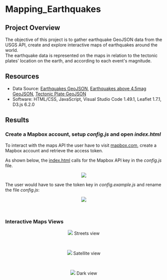 # Mapping_Earthquakes

## Project Overview
The objective of this project is to gather earthquake GeoJSON data from the USGS API, create and explore interactive maps of earthquakes around the world.\
The earthquake data is represented on the maps in relation to the tectonic plates’ location on the earth, and according to each event's magnitude.

## Resources
- Data Source: [Earthquakes GeoJSON](https://earthquake.usgs.gov/earthquakes/feed/v1.0/summary/all_week.geojson), [Earthquakes above 4.5mag GeoJSON](https://earthquake.usgs.gov/earthquakes/feed/v1.0/summary/4.5_week.geojson), [Tectonic Plate GeoJSON](https://raw.githubusercontent.com/fraxen/tectonicplates/master/GeoJSON/PB2002_boundaries.json)
- Software: HTML/CSS, JavaScript, Visual Studio Code 1.49.1, Leaflet 1.7.1, D3.js 6.2.0

## Results

### Create a Mapbox account, setup *config.js* and open *index.html*
To interact with the maps API the user have to visit [mapbox.com](https://www.mapbox.com/), create a Mapbox account and retrieve the access token.

As shown below, the [index.html](https://github.com/myaakoub93/Mapping_Earthquakes/blob/main/Earthquake_Challenge/index.html) calls for the Mapbox API key in the *config.js* file. 
<p align="center">
    <img src="https://user-images.githubusercontent.com/68669675/97131133-54d41480-1711-11eb-8bd2-1b8539f65d2e.png"> 
</p>

The user would have to save the token key in *config.example.js* and rename the file *config.js*: <p align="center"><img src="https://user-images.githubusercontent.com/68669675/97131416-1f7bf680-1712-11eb-8e6e-b3d93007be50.png"></p>
<br>

### Interactive Maps Views

<p align="center">
    <img src="https://user-images.githubusercontent.com/68669675/97132486-193b4980-1715-11eb-9a2e-a4c46b64562e.png">
    Streets view
</p>
<br>
<p align="center">
    <img src="https://user-images.githubusercontent.com/68669675/97132553-530c5000-1715-11eb-8440-af9e07854c03.png">
    Satellite view
</p>
<br>
<p align="center">
    <img src="https://user-images.githubusercontent.com/68669675/97132602-7a631d00-1715-11eb-90ba-8b250f172913.png">
    Dark view
</p>

